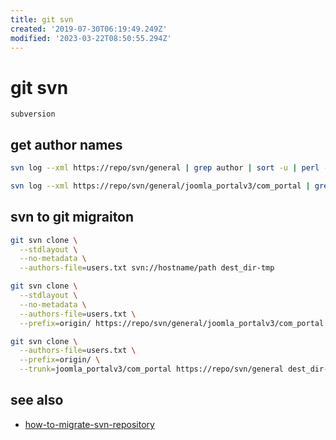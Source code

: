 ```yaml
---
title: git svn
created: '2019-07-30T06:19:49.249Z'
modified: '2023-03-22T08:50:55.294Z'
---
```


# git svn

`subversion`

## get author names

```sh
svn log --xml https://repo/svn/general | grep author | sort -u | perl -pe 's/.*>(.*?)<.*/$1 = /' > users.txt

svn log --xml https://repo/svn/general/joomla_portalv3/com_portal | grep author | sort -u | perl -pe 's/.*>(.*?)<.*/$1 = /'
```

## svn to git migraiton

```sh
git svn clone \
  --stdlayout \
  --no-metadata \
  --authors-file=users.txt svn://hostname/path dest_dir-tmp

git svn clone \
  --stdlayout \
  --no-metadata \
  --authors-file=users.txt \
  --prefix=origin/ https://repo/svn/general/joomla_portalv3/com_portal dest_dir-tmp

git svn clone \
  --authors-file=users.txt \
  --prefix=origin/ \
  --trunk=joomla_portalv3/com_portal https://repo/svn/general dest_dir-tmp
```

## see also

- [how-to-migrate-svn-repository](http://stackoverflow.com/questions/79165/how-to-migrate-svn-repository-with-history-to-a-new-git-repository)
